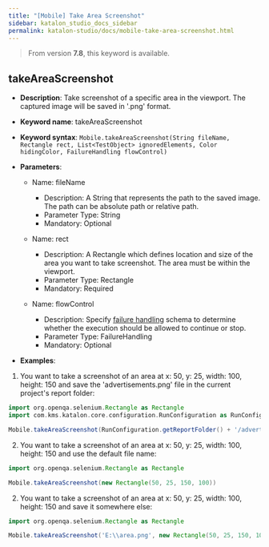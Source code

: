```yaml
---
title: "[Mobile] Take Area Screenshot"
sidebar: katalon_studio_docs_sidebar
permalink: katalon-studio/docs/mobile-take-area-screenshot.html
---
```


> From version **7.8**, this keyword is available.
  
## takeAreaScreenshot  

*  **Description**: Take screenshot of a specific area in the viewport. The captured image will be saved in '.png' format.
*  **Keyword name**: takeAreaScreenshot
*  **Keyword syntax**: `Mobile.takeAreaScreenshot(String fileName, Rectangle rect, List<TestObject> ignoredElements, Color hidingColor, FailureHandling flowControl)`
*  **Parameters**:

   * Name: fileName 
     * Description: A String that represents the path to the saved image. The path can be absolute path or relative path.
     * Parameter Type: String
     * Mandatory: Optional
     
   * Name: rect
     * Description: A Rectangle which defines location and size of the area you want to take screenshot. The area must be within the viewport.
     * Parameter Type: Rectangle
     * Mandatory: Required

   * Name: flowControl
     * Description: Specify [failure handling](/x/qAAM) schema to determine whether the execution should be allowed to continue or stop.
     * Parameter Type: FailureHandling
     * Mandatory: Optional

* **Examples**:

1. You want to take a screenshot of an area at x: 50, y: 25, width: 100, height: 150 and save the 'advertisements.png' file in the current project's report folder:

``` groovy
import org.openqa.selenium.Rectangle as Rectangle
import com.kms.katalon.core.configuration.RunConfiguration as RunConfiguration

Mobile.takeAreaScreenshot(RunConfiguration.getReportFolder() + '/advertisements.png', new Rectangle(50, 25, 100, 150))
```

2. You want to take a screenshot of an area at x: 50, y: 25, width: 100, height: 150 and use the default file name:

``` groovy
import org.openqa.selenium.Rectangle as Rectangle

Mobile.takeAreaScreenshot(new Rectangle(50, 25, 150, 100))
```

2. You want to take a screenshot of an area at x: 50, y: 25, width: 100, height: 150 and save it somewhere else:

``` groovy
import org.openqa.selenium.Rectangle as Rectangle

Mobile.takeAreaScreenshot('E:\\area.png', new Rectangle(50, 25, 150, 100))
```
